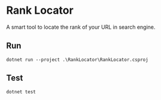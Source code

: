 # Rank Locator
A smart tool to locate the rank of your URL in search engine.

## Run
```
dotnet run --project .\RankLocator\RankLocator.csproj
```

## Test
```
dotnet test
```